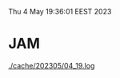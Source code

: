 Thu  4 May 19:36:01 EEST 2023
# JAM
<a href='./cache/202305/04_19.log'>./cache/202305/04_19.log</a>
